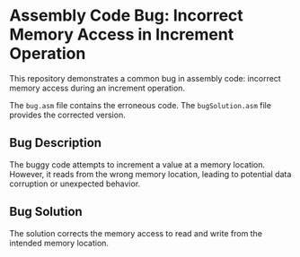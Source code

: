 # Assembly Code Bug: Incorrect Memory Access in Increment Operation

This repository demonstrates a common bug in assembly code: incorrect memory access during an increment operation.

The `bug.asm` file contains the erroneous code. The `bugSolution.asm` file provides the corrected version.

## Bug Description
The buggy code attempts to increment a value at a memory location. However, it reads from the wrong memory location, leading to potential data corruption or unexpected behavior.

## Bug Solution
The solution corrects the memory access to read and write from the intended memory location.